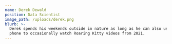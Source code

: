 ```yaml
---
name: Derek Dewald
position: Data Scientist
image_path: /uploads/derek.png
blurb: >-
  Derek spends his weekends outside in nature as long as he can also use his
  phone to occasionally watch Roaring Kitty videos from 2021.
---
```

